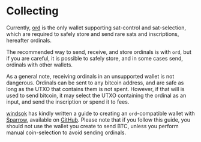 Collecting
==========

Currently, [ord](https://github.com/casey/ord/) is the only wallet supporting
sat-control and sat-selection, which are required to safely store and send rare
sats and inscriptions, hereafter ordinals.

The recommended way to send, receive, and store ordinals is with `ord`, but if
you are careful, it is possible to safely store, and in some cases send,
ordinals with other wallets.

As a general note, receiving ordinals in an unsupported wallet is not
dangerous. Ordinals can be sent to any bitcoin address, and are safe as long as
the UTXO that contains them is not spent. However, if that will is used to send
bitcoin, it may select the UTXO containing the ordinal as an input, and send
the inscription or spend it to fees.

[windsok](https://github.com/windsok) has kindly written a guide to creating an
`ord`-compatible wallet with [Sparrow](https://sparrowwallet.com/), available
on [GitHub](https://gist.github.com/windsok/5b53a1ced6ef3eddbde260337de28980).
Please note that if you follow this guide, you should not use the wallet you
create to send BTC, unless you perform manual coin-selection to avoid sending
ordinals.
